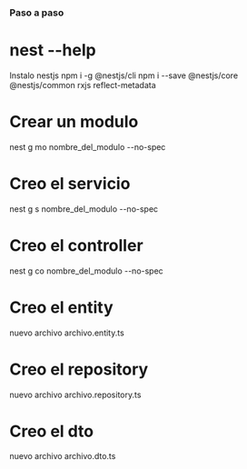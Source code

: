 ### Paso a paso

# nest --help
  Instalo nestjs
    npm i -g @nestjs/cli
    npm i --save @nestjs/core @nestjs/common rxjs reflect-metadata
    
# Crear un modulo
  nest g mo nombre_del_modulo --no-spec

# Creo el servicio
  nest g s nombre_del_modulo --no-spec

# Creo el controller
  nest g co nombre_del_modulo --no-spec

# Creo el entity
  nuevo archivo archivo.entity.ts

# Creo el repository  
  nuevo archivo archivo.repository.ts

# Creo el dto
  nuevo archivo archivo.dto.ts

  